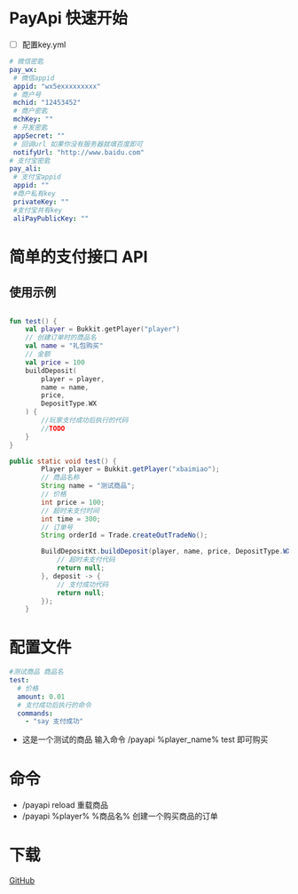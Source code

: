 # PayApi 快速开始

- [ ] 配置key.yml

 ```yml
# 微信密匙
pay_wx:
  # 微信appid
  appid: "wx5exxxxxxxxx"
  # 商户号
  mchid: "12453452"
  # 商户密匙
  mchKey: ""
  # 开发密匙
  appSecret: ""
  # 回调url 如果你没有服务器就填百度即可
  notifyUrl: "http://www.baidu.com"
# 支付宝密匙
pay_ali:
  # 支付宝appid
  appid: ""
  #商户私有key
  privateKey: ""
  #支付宝共有key
  aliPayPublicKey: ""

```

# 简单的支付接口 API

## 使用示例

```kotlin

fun test() {
    val player = Bukkit.getPlayer("player")
    // 创建订单时的商品名
    val name = "礼包购买"
    // 金额
    val price = 100
    buildDeposit(
        player = player,
        name = name,
        price,
        DepositType.WX
    ) {
        //玩家支付成功后执行的代码
        //TODO
    }
}

```

```java 
public static void test() {
        Player player = Bukkit.getPlayer("xbaimiao");
        // 商品名称
        String name = "测试商品";
        // 价格
        int price = 100;
        // 超时未支付时间
        int time = 300;
        // 订单号
        String orderId = Trade.createOutTradeNo();

        BuildDepositKt.buildDeposit(player, name, price, DepositType.WX, time, orderId, deposit -> {
            // 超时未支付代码
            return null;
        }, deposit -> {
            // 支付成功代码
            return null;
        });
    }
```

# 配置文件

```yaml 
#测试商品 商品名
test:
  # 价格
  amount: 0.01
  # 支付成功后执行的命令
  commands:
    - "say 支付成功"
```

- 这是一个测试的商品 输入命令 /payapi %player_name% test 即可购买

# 命令

- /payapi reload 重载商品
- /payapi %player% %商品名% 创建一个购买商品的订单

# 下载

[GitHub](https://github.com/)